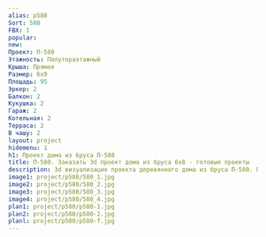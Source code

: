 ```yaml
---
alias: p580
Sort: 580
FBX: 1
popular: 
new: 
Проект: П-580
Этажность: Полутораэтажный
Крыша: Прямая
Размер: 6х9
Площадь: 95
Эркер: 2
Балкон: 2
Кукушка: 2
Гараж: 2
Котельная: 2
Терраса: 2
В чашу: 2
layout: project
hidemenu: 1
h1: Проект дома из бруса П-580
title: П-580. Заказать 3d проект дома из бруса 6х8 - готовые проекты
description: 3d визуализация проекта деревянного дома из бруса П-580. Площадь 37 м2, размер 6х8. Вы можете внести любые изменения в проект.
image1: project/p580/580_1.jpg
image2: project/p580/580_2.jpg
image3: project/p580/580_3.jpg
image4: project/p580/580_4.jpg
plan1: project/p580/p580-1.jpg
plan2: project/p580/p580-2.jpg
planl: project/p580/p580-f.jpg
---
```

